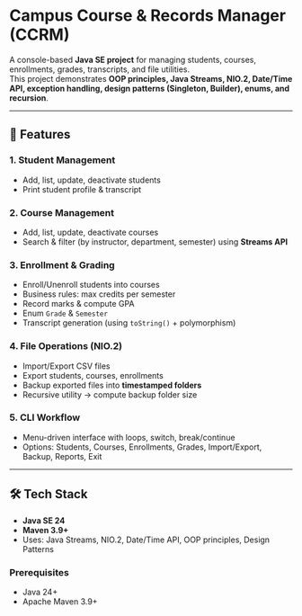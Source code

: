 # Campus Course & Records Manager (CCRM)

A console-based **Java SE project** for managing students, courses, enrollments, grades, transcripts, and file utilities.  
This project demonstrates **OOP principles, Java Streams, NIO.2, Date/Time API, exception handling, design patterns (Singleton, Builder), enums, and recursion**.

---

## 🚀 Features

### 1. Student Management
- Add, list, update, deactivate students
- Print student profile & transcript

### 2. Course Management
- Add, list, update, deactivate courses
- Search & filter (by instructor, department, semester) using **Streams API**

### 3. Enrollment & Grading
- Enroll/Unenroll students into courses
- Business rules: max credits per semester
- Record marks & compute GPA
- Enum `Grade` & `Semester`
- Transcript generation (using `toString()` + polymorphism)

### 4. File Operations (NIO.2)
- Import/Export CSV files
- Export students, courses, enrollments
- Backup exported files into **timestamped folders**
- Recursive utility → compute backup folder size

### 5. CLI Workflow
- Menu-driven interface with loops, switch, break/continue
- Options: Students, Courses, Enrollments, Grades, Import/Export, Backup, Reports, Exit

---

## 🛠️ Tech Stack

- **Java SE 24**
- **Maven 3.9+**
- Uses: Java Streams, NIO.2, Date/Time API, OOP principles, Design Patterns


### Prerequisites
- Java 24+
- Apache Maven 3.9+

